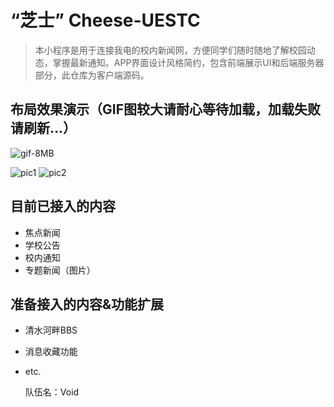 # “芝士” Cheese-UESTC

> 本小程序是用于连接我电的校内新闻网，方便同学们随时随地了解校园动态，掌握最新通知。APP界面设计风格简约，包含前端展示UI和后端服务器部分，此仓库为客户端源码。

## 布局效果演示（GIF图较大请耐心等待加载，加载失败请刷新...）

![gif-8MB](http://p1.bqimg.com/4851/39a5b9c741d36e45.gif)

![pic1](http://i1.piimg.com/1949/4d984621bc5a6440.png)   ![pic2](http://i1.piimg.com/1949/1ace4cf3050ee9ae.png)


## 目前已接入的内容

- 焦点新闻
- 学校公告
- 校内通知
- 专题新闻（图片）

## 准备接入的内容&功能扩展

- 清水河畔BBS
- 消息收藏功能
- etc.


    队伍名：Void